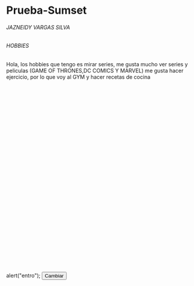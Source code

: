 # Prueba-Sumset
<html>

<head>
 <script type="text/javascript" src="https://www.gstatic.com/charts/loader.js"></script>
 <script type="text/javascript">
      google.charts.load('current', {'packages':['corechart']});
      google.charts.setOnLoadCallback(drawChart);
      
      function drawChart() {
      
        var data = google.visualization.arrayToDataTable([
          ['Task', 'Hours per Day'],
          ['IE6 ',   5],
          ['IE7 ',  20],
          ['IE8 ',  75]
          ]);
        var options = {
        title: ' Datos Pie Chart:'
        };
        var chart = new google.visualization.PieChart(document.getElementById('piechart'));
        chart.draw(data, options);            
        }
   </script>
    
</head>

<body>
<h6> JAZNEIDY VARGAS SILVA</h6>
<h6> HOBBIES</h6>
<p> Hola, los hobbies que tengo es mirar series, me gusta mucho ver series y peliculas (GAME OF THRONES,DC COMICS Y MARVEL)
 me gusta hacer ejercicio, por lo que voy al GYM y hacer recetas de cocina </p>
 
 <div id="piechart" style="width: 900px; height: 500px;"></div> 
 
<form action="">
   alert("entro");
   <input type="button" value="Cambiar" onclick ="cambiarValores"/>
 
</form>

<script>
   
      var cambiarValores = function ()
           {
        var data1 = google.visualization.arrayToDataTable([
          ['Task', 'Hours per Day'],
          ['IE6 ',  50],
          ['IE7 ',  40],
          ['IE8 ',  10]
          ]);
           var nombre = {
        title: ' Prueba:'
        };
          
          var chart1 = new google.visualization.PieChart(document.getElementById('piechart'));

        chart1.draw(data1,nombre);
          
        }
 </script>

</body>

</html>
